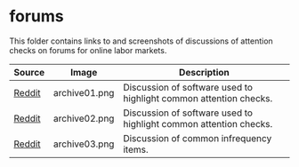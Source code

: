 # forums

This folder contains links to and screenshots of discussions of attention checks on forums for online labor markets.

| Source | Image         | Description                                                       |
|--------|---------------|-------------------------------------------------------------------|
| [Reddit](https://www.reddit.com/r/mturk/comments/6iief2/question_about_attention_checks_in_surveys/dj6oj5l/) | archive01.png | Discussion of software used to highlight common attention checks. |
| [Reddit](https://www.reddit.com/r/TurkerNation/comments/9nx8wc/lily_pads_and_bats_balls_what_survey_answers_have/) | archive02.png | Discussion of software used to highlight common attention checks. |
| [Reddit](https://www.reddit.com/r/ProlificAc/comments/kqfp4f/best_attention_check_ive_seen/) | archive03.png | Discussion of common infrequency items.                           |